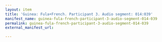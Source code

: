 ```yaml
---
layout: item
title: 'Guinea: Fula+French. Participant 3. Audio segment: 014:039'
manifest_name: guinea-fula-french-participant-3-audio-segment-014-039
permalink: guinea-fula-french-participant-3-audio-segment-014-039
external_manifest_url: 

---
```

<!-- Add an essay or interpretive material below this line,
using HTML or markdown.  Do not modify this file above this line -->
